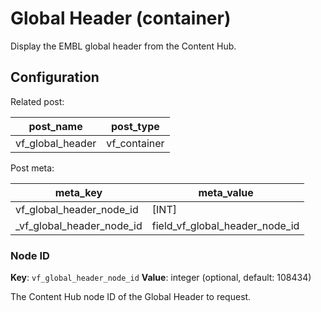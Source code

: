 # Global Header (container)

Display the EMBL global header from the Content Hub.

## Configuration

Related post:

| post_name | post_type |
| --------- | --------- |
| vf_global_header | vf_container |

Post meta:

| meta_key | meta_value |
| -------- | ---------- |
| vf_global_header_node_id | [INT] |
| \_vf_global_header_node_id | field_vf_global_header_node_id |

### Node ID

**Key**: `vf_global_header_node_id`
**Value**: integer (optional, default: 108434)

The Content Hub node ID of the Global Header to request.
